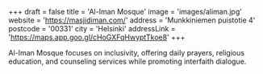 +++
draft = false
title = 'Al-Iman Mosque'
image = 'images/aliman.jpg'
website = 'https://masjidiman.com/'
address = 'Munkkiniemen puistotie 4'
postcode = '00331'
city = 'Helsinki'
addressLink = 'https://maps.app.goo.gl/cHoGXFqHwyptTkoe8'
+++

Al-Iman Mosque focuses on inclusivity, offering daily prayers, religious education, and counseling services while promoting interfaith dialogue.
